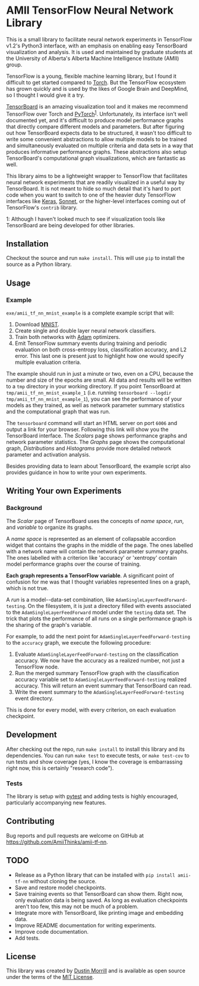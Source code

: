 # AMII TensorFlow Neural Network Library

This is a small library to facilitate neural network experiments in TensorFlow v1.2's Python3 interface, with an emphasis on enabling easy TensorBoard visualization and analysis. It is used and maintained by graduate students at the University of Alberta's Alberta Machine Intelligence Institute (AMII) group.

TensorFlow is a young, flexible machine learning library, but I found it difficult to get started compared to [Torch](http://torch.ch/). But the TensorFlow ecosystem has grown quickly and is used by the likes of Google Brain and DeepMind, so I thought I would give it a try.

[TensorBoard](https://www.tensorflow.org/get_started/summaries_and_tensorboard) is an amazing visualization tool and it makes me recommend TensorFlow over Torch and [PyTorch](http://pytorch.org/)<sup>[1](#visfootnote)</sup>. Unfortunately, its interface isn't well documented yet, and it's difficult to produce model performance graphs that directly compare different models and parameters. But after figuring out how TensorBoard expects data to be structured, it wasn't too difficult to write some convenient abstractions to allow multiple models to be trained and simultaneously evaluated on multiple criteria and data sets in a way that produces informative performance graphs. These abstractions also setup TensorBoard's computational graph visualizations, which are fantastic as well.

This library aims to be a lightweight wrapper to TensorFlow that facilitates neural network experiments that are readily visualized in a useful way by TensorBoard. It is not meant to hide so much detail that it's hard to port code when you want to switch to one of the heavier duty TensorFlow interfaces like [Keras](https://keras.io/), [Sonnet](https://github.com/deepmind/sonnet), or the higher-level interfaces coming out of TensorFlow's `contrib` library.


<a name="visfootnote">1</a>: Although I haven't looked much to see if visualization tools like TensorBoard are being developed for other libraries.


## Installation

Checkout the source and run `make install`. This will use `pip` to install the source as a Python library.


## Usage

### Example

`exe/amii_tf_nn_mnist_example` is a complete example script that will:

1. Download [MNIST](http://yann.lecun.com/exdb/mnist/).
2. Create single and double layer neural network classifiers.
3. Train both networks with [Adam](https://arxiv.org/abs/1412.6980) optimizers.
4. Emit TensorFlow summary events during training and periodic evaluation on both cross-entropy loss, classification accuracy, and L2 error. This last one is present just to highlight how one would specify multiple evaluation criteria.

The example should run in just a minute or two, even on a CPU, because the number and size of the epochs are small. All data and results will be written to a `tmp` directory in your working directory. If you point TensorBoard at `tmp/amii_tf_nn_mnist_example_1` (i.e. running `tensorboard --logdir tmp/amii_tf_nn_mnist_example_1`), you can see the performance of your models as they trained, as well as network parameter summary statistics and the computational graph that was run.

The `tensorboard` command will start an HTML server on port `6006` and output a link for your browser. Following this link will show you the TensorBoard interface. The *Scalars* page shows performance graphs and network parameter statistics. The *Graphs* page shows the computational graph, *Distributions* and *Histograms* provide more detailed network parameter and activation analysis.

Besides providing data to learn about TensorBoard, the example script also provides guidance in how to write your own experiments.

## Writing Your own Experiments

### Background

The *Scalar* page of TensorBoard uses the concepts of *name space*, *run*, and *variable* to organize its graphs.

A *name space* is represented as an element of collapsable accordion widget that contains the graphs in the middle of the page. The ones labelled with a network name will contain the network parameter summary graphs. The ones labelled with a criterion like 'accuracy' or 'xentropy' contain model performance graphs over the course of training.

**Each graph represents a TensorFlow variable**. A significant point of confusion for me was that I thought variables represented lines on a graph, which is not true.

A *run* is a model--data-set combination, like `AdamSingleLayerFeedForward-testing`. On the filesystem, it is just a directory filled with events associated to the `AdamSingleLayerFeedForward` model under the `testing` data set. The trick that plots the performance of all runs on a single performance graph is the sharing of the graph's variable.

For example, to add the next point for `AdamSingleLayerFeedForward-testing` to the `accuracy` graph, we execute the following procedure:

1. Evaluate `AdamSingleLayerFeedForward-testing` on the classification accuracy. We now have the accuracy as a realized number, not just a TensorFlow node.
2. Run the merged summary TensorFlow graph with the classification accuracy variable set to `AdamSingleLayerFeedForward-testing` realized accuracy. This will return an event summary that TensorBoard can read.
3. Write the event summary to the `AdamSingleLayerFeedForward-testing` event directory.

This is done for every model, with every criterion, on each evaluation checkpoint.


## Development

After checking out the repo, run `make install` to install this library and its dependencies. You can run `make test` to execute tests, or `make test-cov` to run tests and show coverage (yes, I know the coverage is embarrassing right now, this is certainly "research code").


### Tests

The library is setup with [pytest](https://docs.pytest.org/en/latest/) and adding tests is highly encouraged, particularly accompanying new features.


## Contributing

Bug reports and pull requests are welcome on GitHub at https://github.com/AmiiThinks/amii-tf-nn.


## TODO

- Release as a Python library that can be installed with `pip install amii-tf-nn` without cloning the source.
- Save and restore model checkpoints.
- Save training events so that TensorBoard can show them. Right now, only evaluation data is being saved. As long as evaluation checkpoints aren't too few, this may not be much of a problem.
- Integrate more with TensorBoard, like printing image and embedding data.
- Improve README documentation for writing experiments.
- Improve code documentation.
- Add tests.


## License

This library was created by [Dustin Morrill](http://dmorrill10.github.io/) and is available as open source under the terms of the [MIT License](http://opensource.org/licenses/MIT).
